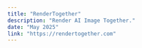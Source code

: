 ```yaml
---
title: "RenderTogether"
description: "Render AI Image Together."
date: "May 2025"
link: "https://rendertogether.com"
---
```

